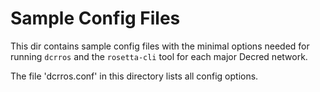# Sample Config Files

This dir contains sample config files with the minimal options needed for
running `dcrros` and the `rosetta-cli` tool for each major Decred network.

The file 'dcrros.conf' in this directory lists all config options.

